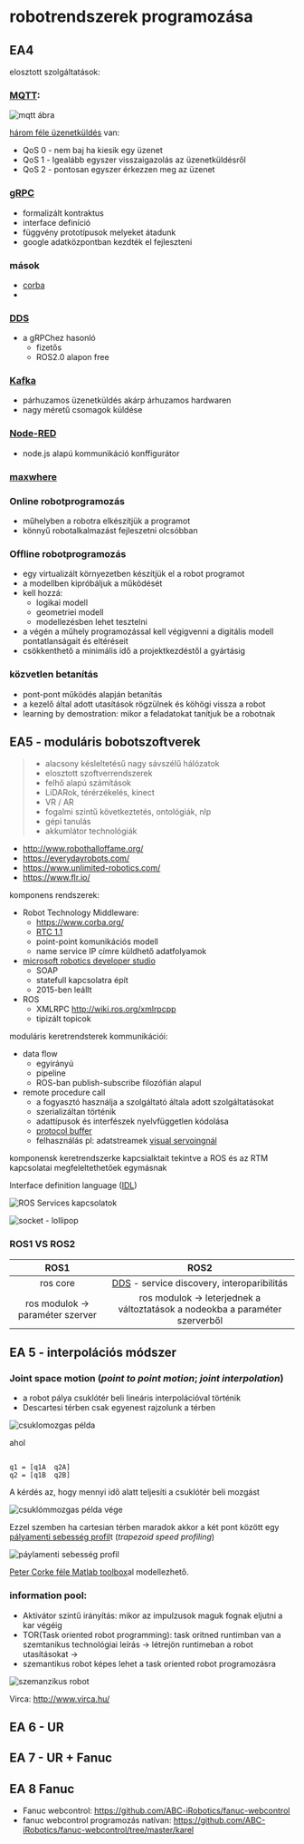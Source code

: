  # robotrendszerek programozása

## EA4
elosztott szolgáltatások:
### [MQTT](https://mqtt.org/):

![mqtt ábra](https://mqtt.org/assets/img/mqtt-publish-subscribe.png)

[három féle üzenetküldés](https://www.techtarget.com/searchunifiedcommunications/definition/QoS-Quality-of-Service) van:
- QoS 0 - nem baj ha kiesik egy üzenet
- QoS 1 - lgealább egyszer visszaigazolás az üzenetküldésről
- QoS 2 - pontosan egyszer  érkezzen meg az üzenet

### [gRPC](https://grpc.io/)
- formalizált kontraktus
- interface definíció
- függvény prototípusok melyeket átadunk
- google adatközpontban kezdték el fejleszteni

### mások
- [corba](https://hu.wikipedia.org/wiki/Common_Object_Request_Broker_Architecture)
- []()

### [DDS](https://en.wikipedia.org/wiki/Data_Distribution_Service)
- a gRPChez hasonló
  - fizetős
  - ROS2.0 alapon free
  
### [Kafka](https://kafka.apache.org/)
- párhuzamos üzenetküldés akárp árhuzamos hardwaren
- nagy méretű csomagok küldése

### [Node-RED](https://nodered.org/)
- node.js alapú kommunikáció konffigurátor

### [maxwhere](https://www.maxwhere.com/)

### Online robotprogramozás
- műhelyben a robotra elkészítjük a programot
- könnyű robotalkalmazást fejleszetni olcsóbban

### Offline robotprogramozás
- egy virtualizált környezetben készítjük el a robot programot
- a modellben kipróbáljuk a működését
- kell hozzá:
  - logikai modell
  - geometriei modell
  - modellezésben lehet tesztelni
- a végén a műhely programozással kell végigvenni a digitális modell pontatlanságait és eltéréseit
- csökkenthető a minimális idő a projektkezdéstől a gyártásig

### közvetlen betanítás
- pont-pont működés alapján betanítás
- a kezelő által adott utasítások rögzülnek és köhögi vissza a robot
- learning by demostration: mikor a feladatokat tanítjuk be a robotnak


## EA5 - moduláris bobotszoftverek 
> - alacsony késleltetésű nagy sávszélű hálózatok
> - elosztott szoftverrendszerek
> - felhő alapú számítások
> - LiDARok, térérzékelés, kinect
> - VR / AR
> - fogalmi szintű következtetés, ontológiák, nlp
> - gépi tanulás
> - akkumlátor technológiák

- http://www.robothalloffame.org/
- https://everydayrobots.com/
- https://www.unlimited-robotics.com/
- https://www.flr.io/

komponens rendszerek:
- Robot Technology Middleware: 
  - https://www.corba.org/
  - [RTC 1.1](https://www.omg.org/spec/RTC/1.1/About-RTC/)
  - point-point komunikációs modell
  - name service IP címre küldhető adatfolyamok
- [microsoft robotics developer studio](https://en.wikipedia.org/wiki/Microsoft_Robotics_Developer_Studio)
  - SOAP
  - statefull kapcsolatra épít
  - 2015-ben leállt
- ROS
  - XMLRPC http://wiki.ros.org/xmlrpcpp
  - tipizált topicok
  
moduláris keretrendsterek kommunikációi:
 - data flow
   - egyirányú
   - pipeline
   - ROS-ban publish-subscribe filozófián alapul
 - remote procedure call
   - a fogyasztó használja a szolgáltató általa adott szolgáltatásokat
   - szerializáltan történik
   - adattípusok és interfészek nyelvfüggetlen kódolása
   - [protocol buffer](https://developers.google.com/protocol-buffers)
   - felhasználás pl: adatstreamek [visual servoingnál](https://en.wikipedia.org/wiki/Visual_servoing)

komponensk keretrendszerke kapcsialktait tekintve a ROS és az RTM kapcsolatai megfeleltethetőek egymásnak

Interface definition language ([IDL](https://www.techtarget.com/whatis/definition/IDL-interface-definition-language))

![ ROS Services kapcsolatok](https://answers.ros.org/upfiles/13283489446262677.jpg)

![socket - lollipop](https://openrtm.org/openrtm/sites/default/files/1681/provider_and_consumer_en.png)

### ROS1 VS ROS2
| ROS1 |ROS2 |
|:----:|:----:|
| ros core | [DDS](https://design.ros2.org/articles/ros_on_dds.html) - service discovery, interoparibilitás |
| ros modulok -> paraméter szerver | ros modulok -> leterjednek a változtatások a nodeokba a paraméter szerverből |


## EA 5 - interpolációs módszer
### Joint space motion (*point to point motion*; *joint interpolation*)
- a robot pálya csuklótér beli lineáris interpolációval történik
- Descartesi térben csak egyenest rajzolunk a térben

![csuklomozgas példa](https://github.com/gabboraron/robotrendszerek_programozasa/blob/main/csuklomozgas_feladat.png)

ahol
```

q1 = [q1A  q2A]
q2 = [q1B  q2B]

```

A kérdés az, hogy mennyi idő alatt teljesíti a csuklótér beli mozgást

![csuklómmozgas példa vége](https://github.com/gabboraron/robotrendszerek_programozasa/blob/main/csuklomozgas_feladat2.png)

 Ezzel szemben ha cartesian térben maradok akkor a két pont között egy [pályamenti sebesség profil](https://www.linearmotiontips.com/how-to-calculate-velocity/)t (*trapezoid speed profiling*)
 
 ![páylamenti  sebesség profil](https://www.mathworks.com/help/examples/robotics/win64/DesignATrajectoryWithVelocityLimitsUsingTrapVelTrajExample_03.png)
 
[Peter Corke féle Matlab toolbox](https://petercorke.com/toolboxes/robotics-toolbox/)al modellezhető.

### information pool:
- Aktivátor szintű irányítás: mikor az impulzusok maguk fognak eljutni a kar végéig
- TOR(Task oriented robot programming): task oritned runtimban van a szemtanikus technológiai leírás -> létrejön runtimeban a robot  utasításokat -> 
- szemantikus robot képes lehet a task oriented robot programozásra 

![szemanzikus robot](http://ai.stanford.edu/blog/assets/img/posts/2020-03-17-modeling-risky-humans/image1.png)

Virca: http://www.virca.hu/

## EA 6 - UR
## EA 7 - UR + Fanuc
## EA 8 Fanuc 
- Fanuc webcontrol: https://github.com/ABC-iRobotics/fanuc-webcontrol
- fanuc webcontrol programozás natívan: https://github.com/ABC-iRobotics/fanuc-webcontrol/tree/master/karel

